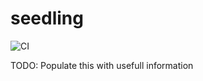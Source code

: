 # seedling

![CI](<https://github.com/use-seedling/seedling/workflows/CI%20(PULL%20REQUEST)/badge.svg>)

TODO: Populate this with usefull information
